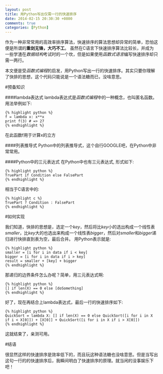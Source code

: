 ```yaml
---
layout: post
title: 用Python写出仅需一行的快速排序
date: 2014-02-15 20:30:30 +0800
comments: true
categories: [Python]
---
```


作为一种非常常用的高效率排序算法，快速排序的算法思想却异常的简单，恐怕这便是所谓的**重剑无锋，大巧不工**。
虽然在C语言下快速排序算法比较长，并成为一些学渣在*数据结构*考试时的一个坎，但是如果使用*函数式语言*编写快速排序却只需一两行。

本文便是受*函数式编程*的启发，用Python写出一行的快速排序。其实只要你理解了快排的思想，这个代码只能说是一个语法糖而已，没啥意思。

#预备知识

####lambda表达式
lambda表达式是*函数式编程*中的一种概念，也叫匿名函数。用法举例如下:

    {% highlight python %}
    f = lambda x: x**x
    print f(3) # => 27
    {% endhighlight %}

在此函数f用于计算x的立方

####列表推导式
Python中的列表推导式，这个自行GOOGLE吧，在Python中非常常用。

####Python中的三元表达式
在Python中也有三元表达式, 形式如下:

    {% highlight python %}
    TruePart if Condition else FalsePart
    {% endhighlight %}
相当于C语言中的:

    {% highlight c %}
    TruePart ? Condition : FalsePart
    {% endhighlight %}

#如何实现

我们知道，快排的思想是，选定一个*key*，然后将比*key*小的选出构成一个线性表*smaller*，比*key*大的也选出来构成一个线性表*bigger*，然后对*smaller*和*bigger*递归进行快排直到表为空，最后合并。
用Python表示就是:

    {% highlight python %}
    smaller = [i for i in data if i < key]
    bigger = [i for i in data if i > key]
    result = smaller + [key] + bigger
    {% endhighlight %}

那递归的边界条件怎么办呢？简单，用三元表达式啊:

    {% highlight python %}
    [] if len(X) == 0 else [doSomething]
    {% endhighlight %}

好了，现在再结合上lambda表达式，最后一行的快速排序如下:

    {% highlight python %}
    QuickSort = lambda X: [] if len(X) == 0 else QuickSort([i for i in X if i < X[0]]) + [X[0]] + QuickSort([i for i in X if i > X[0]])
    {% endhighlight %}

这就结束了，亲测可用。

#结语

很显然这样的快速排序是效率低下的，而且玩这种语法糖也没啥意思。但是当写出这句一行的的快速排序后，我瞬间明白了快速排序的原理。就当闲的没事娱乐下吧！
